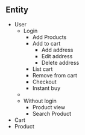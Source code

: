 ## Entity
- User
    - Login
      - Add Products
      - Add to cart
          - Add address
          - Edit address
          - Delete address
      - List cart
      - Remove from cart
      - Checkout
      - Instant buy
    - 
    - Without login
      - Product view
      - Search Product
- Cart
- Product
